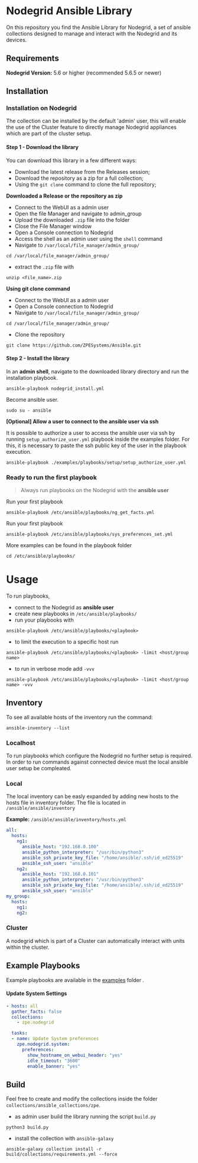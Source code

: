 # Nodegrid Ansible Library

On this repository you find the Ansible Library for Nodegrid, a set of ansible collections designed to manage and interact with the Nodegrid and its devices.

## Requirements
**Nodegrid Version:** 5.6 or higher (recommended 5.6.5 or newer)

## Installation

### Installation on Nodegrid
The collection can be installed by the default 'admin' user, this will enable the use of the Cluster feature to directly manage Nodegrid appliances which are part of the cluster setup.

#### Step 1 - Download the library
You can download this library in a few different ways:
- Download the latest release from the Releases session;
- Download the repository as a zip for a full collection;
- Using the `git clone` command to clone the full repository;

**Downloaded a Release or the repository as zip**
- Connect to the WebUI as a admin user
- Open the file Manager and navigate to admin_group
- Upload the downloaded `.zip` file into the folder
- Close the File Manager window
- Open a Console connection to Nodegrid
- Access the shell as an admin user using the `shell` command
- Navigate to `/var/local/file_manager/admin_group/` 
```shell script
cd /var/local/file_manager/admin_group/
```
- extract the `.zip` file with
```shell script
unzip <file_name>.zip
```

**Using git clone command**
- Connect to the WebUI as a admin user
- Open a Console connection to Nodegrid
- Navigate to `/var/local/file_manager/admin_group/` 
```shell script
cd /var/local/file_manager/admin_group/
```
- Clone the repository
```shell script
git clone https://github.com/ZPESystems/Ansible.git
```

#### Step 2 - Install the library 

In an **admin shell**, navigate to the downloaded library directory and run the installation playbook.
```shell script
ansible-playbook nodegrid_install.yml
```
Become ansible user.
```shell script
sudo su - ansible
```

**[Optional] Allow a user to connect to the ansible user via ssh**

It is possible to authorize a user to access the ansible user via ssh by running `setup_authorize_user.yml` playbook inside the examples folder. For this, it is necessary to paste the ssh public key of the user in the playbook execution.
```shell script
ansible-playbook ./examples/playbooks/setup/setup_authorize_user.yml
```

### Ready to run the first playbook

> Always run playbooks on the Nodegrid with the **ansible user**

Run your first playbook
```
ansible-playbook /etc/ansible/playbooks/ng_get_facts.yml
```
Run your first playbook
```
ansible-playbook /etc/ansible/playbooks/sys_preferences_set.yml
```

More examples can be found in the playbook folder
```
cd /etc/ansible/playbooks/
```

# Usage
To run playbooks, 
- connect to the Nodegrid as **ansible user**
- create new playbooks in `/etc/ansible/playbooks/`
- run your playbooks with
```
ansible-playbook /etc/ansible/playbooks/<playbook>
```

- to limit the execution to a specific host run
```
ansible-playbook /etc/ansible/playbooks/<playbook> -limit <host/group name>
```

- to run in verbose mode add `-vvv`
```
ansible-playbook /etc/ansible/playbooks/<playbook> -limit <host/group name> -vvv
```

## Inventory

To see all available hosts of the inventory run the command:
```shell script
ansible-inventory --list
```

### Localhost
To run playbooks which configure the Nodegrid no further setup is required. In order to run commands against connected device must the local ansible user setup be compleated.

### Local
The local inventory can be easly expanded by adding new hosts to the hosts file in inventory folder.
The file is located in `/ansible/ansible/inventory`

**Example:** `/ansible/ansible/inventory/hosts.yml`

```yaml
all:
  hosts:
    ng1:
      ansible_host: "192.168.0.100"
      ansible_python_interpreter: "/usr/bin/python3"
      ansible_ssh_private_key_file: "/home/ansible/.ssh/id_ed25519"
      ansible_ssh_user: "ansible"
    ng2:
      ansible_host: "192.168.0.101"
      ansible_python_interpreter: "/usr/bin/python3"
      ansible_ssh_private_key_file: "/home/ansible/.ssh/id_ed25519"
      ansible_ssh_user: "ansible"
my_group:
  hosts:
    ng1:
    ng2:
```

### Cluster
A nodegrid which is part of a Cluster can automatically interact with units within the cluster. 

## Example Playbooks

Example playbooks are available in the [examples](examples/playbooks) folder .

#### Update System Settings
```yaml
- hosts: all
  gather_facts: false
  collections:
    - zpe.nodegrid

  tasks:
  - name: Update System preferences
    zpe.nodegrid.system:
      preferences:
        show_hostname_on_webui_header: "yes"
        idle_timeout: "3600"
        enable_banner: "yes"
```

## Build

Feel free to create and modify the collections inside the folder `collections/ansible_collections/zpe`.
- as admin user build the library running the script `build.py`
```shell script
python3 build.py
```
- install the collection with `ansible-galaxy`
```shell script
ansible-galaxy collection install -r build/collections/requirements.yml --force
```


